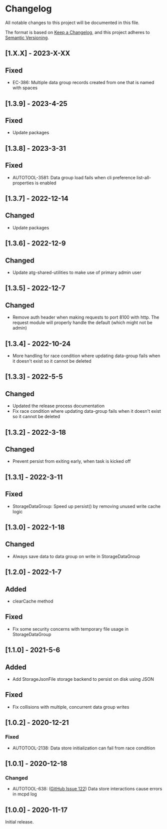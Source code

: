 # Changelog

All notable changes to this project will be documented in this file.

The format is based on [Keep a Changelog](https://keepachangelog.com/en/1.0.0/),
and this project adheres to [Semantic Versioning](https://semver.org/spec/v2.0.0.html).

## [1.X.X] - 2023-X-XX
## Fixed
 - EC-386: Multiple data group records created from one that is named with spaces

## [1.3.9] - 2023-4-25
## Fixed
 - Update packages

## [1.3.8] - 2023-3-31
## Fixed
 - AUTOTOOL-3581: Data group load fails when cli preference list-all-properties is enabled

## [1.3.7] - 2022-12-14
## Changed
 - Update packages

## [1.3.6] - 2022-12-9
## Changed
 - Update atg-shared-utilities to make use of primary admin user

## [1.3.5] - 2022-12-7
## Changed
 - Remove auth header when making requests to port 8100 with http. The request module will properly handle the default (which might not be admin)

## [1.3.4] - 2022-10-24
- More handling for race condition where updating data-group fails when it doesn't exist so it cannot be deleted

## [1.3.3] - 2022-5-5
## Changed
- Updated the release process documentation
- Fix race condition where updating data-group fails when it doesn't exist so it cannot be deleted

## [1.3.2] - 2022-3-18
## Changed
- Prevent persist from exiting early, when task is kicked off

## [1.3.1] - 2022-3-11
## Fixed
- StorageDataGroup: Speed up persist() by removing unused write cache logic

## [1.3.0] - 2022-1-18
## Changed
- Always save data to data group on write in StorageDataGroup

## [1.2.0] - 2022-1-7
## Added
- clearCache method
## Fixed
- Fix some security concerns with temporary file usage in StorageDataGroup

## [1.1.0] - 2021-5-6
## Added
- Add StorageJsonFile storage backend to persist on disk using JSON
## Fixed
- Fix collisions with multiple, concurrent data group writes

## [1.0.2] - 2020-12-21
### Fixed
- AUTOTOOL-2138: Data store initialization can fail from race condition

## [1.0.1] - 2020-12-18
### Changed
- AUTOTOOL-638: ([GitHub Issue 122](https://github.com/F5Networks/f5-appsvcs-extension/issues/122)) Data store interactions cause errors in mcpd log

## [1.0.0] - 2020-11-17
Initial release.

